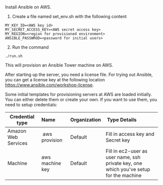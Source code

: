 Install Ansible on AWS.

1. Create a file named set_env.sh with the following content
```
MY_KEY_ID=<AWS key id>
MY_SECRET_ACCESS_KEY=<AWS secret access key>
MY_REGION=<region for provisioned environment>
ANSIBLE_PASSWROD=<password for initial users>
```
2. Run the command
```
./run.sh
```
This will provision an Ansible Tower machine on AWS.

After starting up the server, you need a license file. For trying out Ansible, you can get a license key at the following location https://www.ansible.com/workshop-license.

Some initial templates for provisioning servers at AWS are loaded initially. You can either delete them or create your own. If you want to use them, you need to setup credentials:

| Credential type | Name | Organization | Type Details |
| --------------- |:---- |:------------ |:------------ |
| Amazon Web Services | aws provision | Default | Fill in access key and Secret key |
| Machine | aws machine key | Default | Fill in ec2-user as user name, ssh private key, one which you've setup for the machine |
